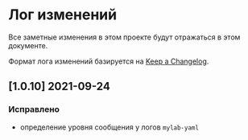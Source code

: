 # Лог изменений

Все заметные изменения в этом проекте будут отражаться в этом документе.

Формат лога изменений базируется на [Keep a Changelog](https://keepachangelog.com/en/1.0.0/).

## [1.0.10] 2021-09-24

### Исправлено

* определение уровня сообщения у логов `mylab-yaml` 
